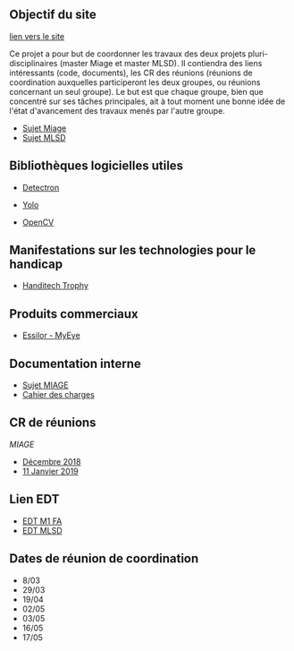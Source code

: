 ## Objectif du site 

[lien vers le site](https://frole.github.io/AI4Eye/)

Ce projet a pour but de coordonner les travaux des deux projets pluri-disciplinaires (master Miage et master MLSD).
Il contiendra des liens intéressants (code, documents), les CR des réunions (réunions de coordination auxquelles participeront les deux groupes, ou réunions concernant un seul groupe). Le but est que chaque groupe, bien que concentré sur ses tâches principales, ait à tout moment une bonne idée de l'état d'avancement des travaux menés par l'autre groupe.

- [Sujet Miage](http://ajouterlienverspdf)
- [Sujet MLSD](http://ajouterlienverspdf)


## Bibliothèques logicielles utiles 

- [Detectron](https://research.fb.com/downloads/detectron/)

- [Yolo](https://pjreddie.com/darknet/yolo/)

- [OpenCV](https://opencv.org/)

## Manifestations sur les technologies pour le handicap

- [Handitech Trophy](https://www.lahanditech.fr/les-trophees-2018)

## Produits commerciaux

- [Essilor - MyEye](http://www.myeye.fr/)

## Documentation interne

- [Sujet MIAGE](https://github.com/frole/AI4Eye/wiki/Sujet-PPD-MIAGE)
- [Cahier des charges](https://github.com/frole/AI4Eye/wiki/Cahier-des-charges-au-11-janvier-2019)


## CR de réunions 

*MIAGE*
- [Décembre 2018](https://github.com/frole/AI4Eye/wiki/Compte-Rendu-Réunion-de-décembre-2018-(MIAGE))
- [11 Janvier 2019](https://github.com/frole/AI4Eye/wiki/Compte-Rendu-Réunion-du-11-janvier-2019-(MIAGE))

## Lien EDT

- [EDT M1 FA](https://docs.google.com/spreadsheets/d/1wB4t0gcnPInfgMxZQyyE9UBLyZYyGP6lRhNj07fwJjM/edit#gid=0)
- [EDT MLSD]()


## Dates de réunion de coordination

- 8/03
- 29/03
- 19/04
- 02/05
- 03/05
- 16/05 
- 17/05 






